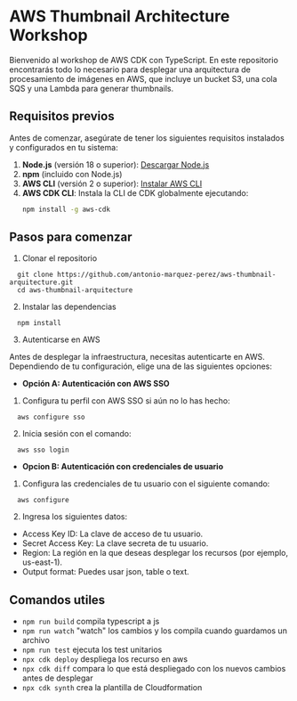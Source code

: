 # AWS Thumbnail Architecture Workshop

Bienvenido al workshop de AWS CDK con TypeScript. En este repositorio encontrarás todo lo necesario para desplegar una arquitectura de procesamiento de imágenes en AWS, que incluye un bucket S3, una cola SQS y una Lambda para generar thumbnails.

## Requisitos previos

Antes de comenzar, asegúrate de tener los siguientes requisitos instalados y configurados en tu sistema:

1. **Node.js** (versión 18 o superior): [Descargar Node.js](https://nodejs.org/)
2. **npm** (incluido con Node.js)
3. **AWS CLI** (versión 2 o superior): [Instalar AWS CLI](https://docs.aws.amazon.com/cli/latest/userguide/getting-started-install.html)
4. **AWS CDK CLI**: Instala la CLI de CDK globalmente ejecutando:
   ```bash
   npm install -g aws-cdk
   ```

## Pasos para comenzar

1. Clonar el repositorio

```
  git clone https://github.com/antonio-marquez-perez/aws-thumbnail-arquitecture.git
  cd aws-thumbnail-arquitecture
```

2. Instalar las dependencias

```
  npm install
```

3. Autenticarse en AWS

Antes de desplegar la infraestructura, necesitas autenticarte en AWS. Dependiendo de tu configuración, elige una de las siguientes opciones:

- **Opción A: Autenticación con AWS SSO**

1. Configura tu perfil con AWS SSO si aún no lo has hecho:

```
  aws configure sso
```

2. Inicia sesión con el comando:

```
  aws sso login
```

- **Opcion B: Autenticación con credenciales de usuario**

1. Configura las credenciales de tu usuario con el siguiente comando:

```
  aws configure
```

2. Ingresa los siguientes datos:

- Access Key ID: La clave de acceso de tu usuario.
- Secret Access Key: La clave secreta de tu usuario.
- Region: La región en la que deseas desplegar los recursos (por ejemplo, us-east-1).
- Output format: Puedes usar json, table o text.

## Comandos utiles

- `npm run build` compila typescript a js
- `npm run watch` "watch" los cambios y los compila cuando guardamos un archivo
- `npm run test` ejecuta los test unitarios
- `npx cdk deploy` despliega los recurso en aws
- `npx cdk diff` compara lo que está despliegado con los nuevos cambios antes de desplegar
- `npx cdk synth` crea la plantilla de Cloudformation
